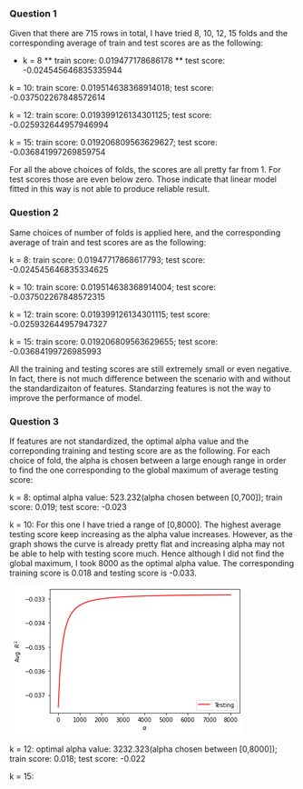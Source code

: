### Question 1
Given that there are 715 rows in total, I have tried 8, 10, 12, 15 folds and the corresponding average of train and test scores are as the following:

* k = 8
** train score: 0.019477178686178
** test score: -0.024545646835335944

k = 10: train score: 0.019514638368914018; test score: -0.037502267848572614

k = 12: train score: 0.019399126134301125; test score: -0.025932644957946994

k = 15: train score: 0.019206809563629627; test score: -0.036841997269859754

For all the above choices of folds, the scores are all pretty far from 1. For test scores those are even below zero. Those indicate that linear model fitted in this way is not able to produce reliable result.

### Question 2
Same choices of number of folds is applied here, and the corresponding average of train and test scores are as the following:

k = 8: train score: 0.01947717868617793; test score: -0.024545646835334625

k = 10: train score: 0.019514638368914004; test score: -0.037502267848572315

k = 12: train score: 0.019399126134301115; test score: -0.025932644957947327

k = 15: train score: 0.019206809563629655; test score: -0.03684199726985993

All the training and testing scores are still extremely small or even negative. In fact, there is not much difference between the scenario with and without the standardizaiton of features. Standarzing features is not the way to improve the performance of model.

### Question 3
If features are not standardized, the optimal alpha value and the correponding training and testing score are as the following. For each choice of fold, the alpha is chosen between a large enough range in order to find the one corresponding to the global maximum of average testing score:

k = 8: optimal alpha value: 523.232(alpha chosen between [0,700]); train score: 0.019; test score: -0.023

k = 10: For this one I have tried a range of [0,8000]. The highest average testing score keep increasing as the alpha value increases. However, as the graph shows the curve is already pretty flat and increasing alpha may not be able to help with testing score much. Hence although I did not find the global maximum, I took 8000 as the optimal alpha value. The corresponding training score is 0.018 and testing score is -0.033.

![](curve.png)

k = 12: optimal alpha value: 3232.323(alpha chosen between [0,8000]); train score: 0.018; test score: -0.022

k = 15: 
